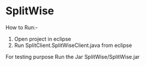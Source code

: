 # SplitWise
How to Run:-
1. Open project in eclipse
2. Run SplitClient.SplitWiseClient.java from eclipse


For testing purpose Run the Jar SplitWise/SplitWise.jar
